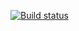 [![Build status](https://ci.appveyor.com/api/projects/status/9tq3m9x2f0f2l09h?svg=true)](https://ci.appveyor.com/project/TinitaQA/rest-api)